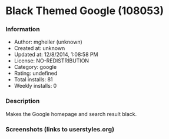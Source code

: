 # Black Themed Google (108053)

### Information
- Author: mgheiler (unknown)
- Created at: unknown
- Updated at: 12/8/2014, 1:08:58 PM
- License: NO-REDISTRIBUTION
- Category: google
- Rating: undefined
- Total installs: 81
- Weekly installs: 0


### Description
Makes the Google homepage and search result black.


### Screenshots (links to userstyles.org)



